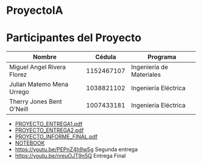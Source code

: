 # ProyectoIA
# Participantes del Proyecto

| Nombre                        | Cédula       | Programa                |
| ----------------------------- | ------------ | ----------------------- |
| Miguel Angel Rivera Florez    | 1152467107   | Ingeniería de Materiales|
| Julian Matemo Mena Urrego     | 1038821102   | Ingeniería Eléctrica    |
| Therry Jones Bent O'Neill     | 1007433181   | Ingeniería Eléctrica    |

- [PROYECTO_ENTREGA1.pdf](PROYECTO_ENTREGA1.pdf)
- [PROYECTO_ENTREGA2.pdf](PROYECTO_ENTREGA2.pdf)
- [PROYECTO_INFORME_FINAL.pdf](PROYECTO_INFORME_FINAL.pdf)
- [NOTEBOOK](01-Exporacion_de_datos.ipynb)
- https://youtu.be/PEPnZ4h9w5g Segunda entrega
- https://youtu.be/nreuOJT9n5Q Entrega Final
  

